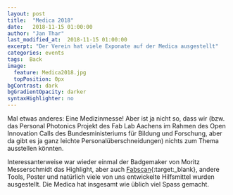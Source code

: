 ```yaml
---
layout: post
title:  "Medica 2018"
date:   2018-11-15 01:00:00
author: "Jan Thar"
last_modified_at:  2018-11-15 01:00:00
excerpt: "Der Verein hat viele Exponate auf der Medica ausgestellt"
categories: events
tags:  Back
image:
  feature: Medica2018.jpg
  topPosition: 0px
bgContrast: dark
bgGradientOpacity: darker
syntaxHighlighter: no
---
```

Mal etwas anderes: Eine Medizinmesse! Aber ist ja nicht so, dass wir (bzw. das Personal Photonics Projekt des Fab Lab Aachens im Rahmen des Open Innovation Calls des Bundesministeriums für Bildung und Forschung, aber da gibt es ja ganz leichte Personalüberschneidungen) nichts zum Thema ausstellen könnten.

Interessanterweise war wieder einmal der Badgemaker von Moritz Messerschmidt das Highlight, aber auch [Fabscan](http://www.fabscan.org){:target:_blank}, andere Tools, Poster und natürlich viele von uns entwickelte Hilfsmittel wurden ausgestellt. Die Medica hat insgesamt wie üblich viel Spass gemacht.

<div class="img img--fullContainer img--14xLeading" style="background-image: url({{ site.baseurl_featured_img }}Medica2018.jpg);"></div>
